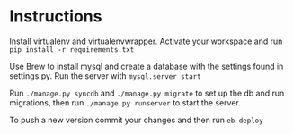 Instructions
=========

Install virtualenv and virtualenvwrapper. Activate your workspace and run `pip install -r requirements.txt` 

Use Brew to install mysql and create a database with the settings found in settings.py. Run the server with `mysql.server start`

Run `./manage.py syncdb` and `./manage.py migrate` to set up the db and run migrations, then run `./manage.py runserver` to start the server.

To push a new version commit your changes and then run `eb deploy`
